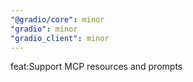 ```yaml
---
"@gradio/core": minor
"gradio": minor
"gradio_client": minor
---
```


feat:Support MCP resources and prompts
